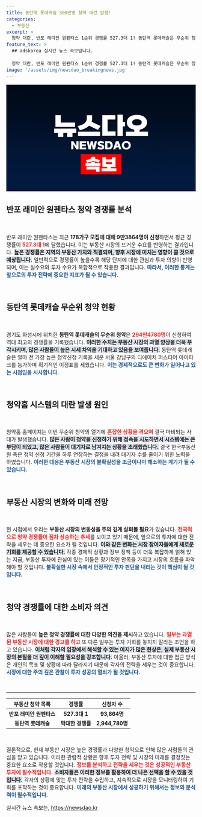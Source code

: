 ```yaml
---
title: 동탄역 롯데캐슬 300만명 청약 대란 발생!
categories:
  - 부동산
excerpt: >
  청약 대란, 반포 래미안 원펜타스 1순위 경쟁률 527.3대 1! 동탄역 롯데캐슬은 무순위 청약에서 294만명을 기록하며 역대 최고 경쟁률을 세웠다. 이유는 예상 시세차익 10억 원! 부동산 홈페이지는 마비되었고, 대기자는 108만명에 달했다.
feature_text: >
  ## adskorea 실시간 뉴스 속보입니다.

  청약 대란, 반포 래미안 원펜타스 1순위 경쟁률 527.3대 1! 동탄역 롯데캐슬은 무순위 청약에서 294만명을 기록하며 역대 최고 경쟁률을 세웠다. 이유는 예상 시세차익 10억 원! 부동산 홈페이지는 마비되었고, 대기자는 108만명에 달했다.
image: '/assets/img/newsdao_breakingnews.jpg'
---
```


<p><img src="/assets/img/newsdao_breakingnews.jpg" alt="adskorea 속보" /></p>

<h2 data-ke-size="size26">반포 래미안 원펜타스 청약 경쟁률 분석</h2>

<p data-ke-size="size16">&nbsp;</p>

<p>반포 래미안 원펜타스는 최근 <strong>178가구 모집에 대해 9만3864명이 신청</strong>하면서 평균 경쟁률이 <b><span style="color: #ee2323;">527.3대 1</span></b>에 달했습니다. 이는 부동산 시장의 뜨거운 수요를 반영하는 결과입니다. <b><span style="background-color: #21538527;">높은 경쟁률은 지역의 부동산 가치와 직결되며, 향후 시장에 미치는 영향이 클 것으로 예상됩니다.</span></b> 일반적으로 경쟁률이 높을수록 해당 단지에 대한 관심과 투자 의향이 반영되며, 이는 실수요와 투자 수요가 복합적으로 작용한 결과입니다. <b><span style="color: #1a5490;">따라서, 이러한 통계는 앞으로의 투자 전략에 중요한 지표가 될 수 있습니다.</span></b></p>

<p data-ke-size="size16">&nbsp;</p>

<h2 data-ke-size="size26">동탄역 롯데캐슬 무순위 청약 현황</h2>

<p data-ke-size="size16">&nbsp;</p>

<p>경기도 화성시에 위치한 <strong>동탄역 롯데캐슬의 무순위 청약</strong>은 <b><span style="color: #ee2323;">294만4780명</span></b>이 신청하여 역대 최고의 경쟁률을 기록했습니다. <b><span style="background-color: #21538527;">이러한 수치는 부동산 시장의 과열 양상을 더욱 부각시키며, 많은 사람들이 높은 시세 차익을 기대하고 있음을 보여줍니다.</span></b> 동탄역 롯데캐슬은 얼마 전 가장 높은 청약신청 기록을 세운 서울 강남구의 디에이치 퍼스티어 아이파크를 능가하며 획기적인 이정표를 세웠습니다. <b><span style="color: #1a5490;">이는 경제적으로도 큰 변화가 일어나고 있는 시점임을 시사합니다.</span></b></p>

<p data-ke-size="size16">&nbsp;</p>

<h2 data-ke-size="size26">청약홈 시스템의 대란 발생 원인</h2>

<p data-ke-size="size16">&nbsp;</p>

<p>청약홈 홈페이지는 이번 무순위 청약의 열기에 <b><span style="color: #ee2323;">혼잡한 상황을 겪으며</span></b> 결국 마비되는 사태가 발생했습니다. <b><span style="background-color: #21538527;">많은 사람이 청약을 신청하기 위해 접속을 시도하면서 시스템에는 큰 부담이 되었고, 많은 사람들이 대기자로 남겨지는 상황을 초래했습니다.</span></b> 결국 한국부동산원 측은 청약 신청 기간을 하루 연장하는 결정을 내려 대기자 수를 줄이기 위한 노력을 하였습니다. <b><span style="color: #1a5490;">이러한 대응은 부동산 시장의 불확실성을 조금이나마 해소하는 계기가 될 수 있습니다.</span></b></p>

<p data-ke-size="size16">&nbsp;</p>

<h2 data-ke-size="size26">부동산 시장의 변화와 미래 전망</h2>

<p data-ke-size="size16">&nbsp;</p>

<p>현 시점에서 우리는 <strong>부동산 시장의 변동성을 주의 깊게 살펴볼 필요</strong>가 있습니다. <b><span style="color: #ee2323;">전국적으로 청약 경쟁률이 점차 상승하는 추세</span></b>를 보이고 있기 때문에, 앞으로의 투자에 대한 전략을 세우는 데 중요한 요소가 될 것입니다. <b><span style="background-color: #21538527;">이와 같은 변화는 시장 참여자들에게 새로운 기회를 제공할 수 있습니다.</span></b> 각종 경제적 상황과 정부 정책 등이 더욱 복잡하게 얽혀 있는 지금, 부동산 투자에 관심이 있는 이들은 장기적인 안목을 가지고 시장의 흐름을 파악해야 할 것입니다. <b><span style="color: #1a5490;">불확실한 시장 속에서 안정적인 투자 판단을 내리는 것이 핵심이 될 것입니다.</span></b></p>

<p data-ke-size="size16">&nbsp;</p>

<h2 data-ke-size="size26">청약 경쟁률에 대한 소비자 의견</h2>

<p data-ke-size="size16">&nbsp;</p>

<p>많은 사람들이 <strong>높은 청약 경쟁률에 대한 다양한 의견을 제시</strong>하고 있습니다. <b><span style="color: #ee2323;">일부는 과열된 부동산 시장에 대한 경고를 하고</span></b> 또 다른 일부는 투자 기회를 놓치지 말라는 조언을 하고 있습니다. <b><span style="background-color: #21538527;">이처럼 각자의 입장에서 해석할 수 있는 여지가 많은 현상은, 실제 부동산 시장의 본질을 더 깊이 이해할 필요성을 강조합니다.</span></b> 아울러, 부동산 투자에 대한 접근 방식은 개인의 목표 및 상황에 따라 달라지기 때문에 각자의 전략을 세우는 것이 중요합니다. <b><span style="color: #1a5490;">시장에 대한 주의 깊은 관찰이 투자 성공의 열쇠가 될 것입니다.</span></b></p>

<p data-ke-size="size16">&nbsp;</p>

<hr />

<table style="width: 100%; border-collapse: collapse;">
    <thead>
        <tr>
            <th style="text-align: center; height: 17px;"><b>부동산 청약 목록</b></th>
            <th style="text-align: center; height: 17px;"><b>경쟁률</b></th>
            <th style="text-align: center; height: 17px;"><b>신청자 수</b></th>
        </tr>
    </thead>
    <tbody>
        <tr>
            <td style="text-align: center; height: 17px;"><b>반포 래미안 원펜타스</b></td>
            <td style="text-align: center; height: 17px;"><b>527.3대 1</b></td>
            <td style="text-align: center; height: 17px;"><b>93,864명</b></td>
        </tr>
        <tr>
            <td style="text-align: center; height: 17px;"><b>동탄역 롯데캐슬</b></td>
            <td style="text-align: center; height: 17px;"><b>막대한 경쟁률</b></td>
            <td style="text-align: center; height: 17px;"><b>2,944,780명</b></td>
        </tr>
    </tbody>
</table>

<p data-ke-size="size16">&nbsp;</p>

<p>결론적으로, 현재 부동산 시장은 높은 경쟁률과 다양한 청약으로 인해 많은 사람들의 관심을 받고 있습니다. 이러한 관람적 상황은 향후 투자 전략 및 시장의 미래를 결정짓는 중요한 요소로 작용할 것입니다. <b><span style="color: #ee2323;">정보를 분석하고 전략을 세우는 것은 성공적인 부동산 투자에 필수적입니다.</span></b> <b><span style="background-color: #21538527;">소비자들은 이러한 정보를 활용하여 더 나은 선택을 할 수 있을 것입니다.</span></b> 각자의 상황에 맞는 투자 전략을 수립하고, 지속적으로 시장을 모니터링하여 기회를 포착하는 것이 중요합니다. <b><span style="color: #1a5490;">미래의 부동산 시장에서 성공하기 위해서는 정보와 분석력이 필수적입니다.</span></b></p>
실시간 뉴스 속보는, <a href="https://newsdao.kr" rel="dofollow">https://newsdao.kr</a>


